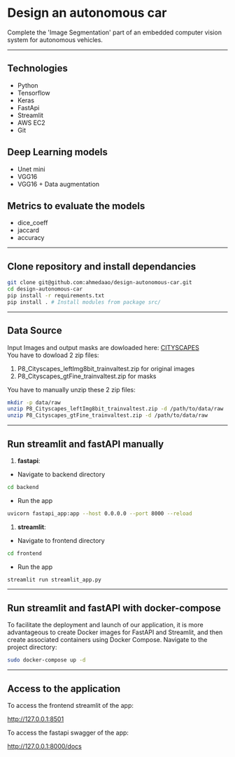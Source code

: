 # Design an autonomous car

Complete the 'Image Segmentation' part of an embedded computer vision system for autonomous vehicles.

---

## Technologies
- Python
- Tensorflow
- Keras
- FastApi
- Streamlit
- AWS EC2
- Git

## Deep Learning models 
- Unet mini
- VGG16
- VGG16 + Data augmentation

## Metrics to evaluate the models
- dice_coeff
- jaccard
- accuracy

---

## Clone repository and install dependancies

```sh
git clone git@github.com:ahmedaao/design-autonomous-car.git
cd design-autonomous-car
pip install -r requirements.txt
pip install . # Install modules from package src/
```
---

## Data Source

Input Images and output masks are dowloaded here: [CITYSCAPES](https://www.cityscapes-dataset.com/dataset-overview/)  
You have to dowload 2 zip files:    
1. P8_Cityscapes_leftImg8bit_trainvaltest.zip for original images
2. P8_Cityscapes_gtFine_trainvaltest.zip for masks

You have to manually unzip these 2 zip files:

```sh
mkdir -p data/raw
unzip P8_Cityscapes_leftImg8bit_trainvaltest.zip -d /path/to/data/raw
unzip P8_Cityscapes_gtFine_trainvaltest.zip -d /path/to/data/raw
```
---

## Run streamlit and fastAPI manually

1. **fastapi**:
  - Navigate to backend directory
  ```sh
  cd backend
  ```
  - Run the app
  ```sh
  uvicorn fastapi_app:app --host 0.0.0.0 --port 8000 --reload
  ``` 
1. **streamlit**:
  - Navigate to frontend directory
  ```sh
  cd frontend
  ```
  - Run the app
  ```sh
  streamlit run streamlit_app.py
  ``` 

---

## Run streamlit and fastAPI with docker-compose

To facilitate the deployment and launch of our application, it is more advantageous to create Docker images for FastAPI and Streamlit, 
and then create associated containers using Docker Compose. 
Navigate to the project directory:
```sh
sudo docker-compose up -d
```
---

## Access to the application

To access the frontend streamlit of the app: 

http://127.0.0.1:8501 

To access the fastapi swagger of the app: 

http://127.0.0.1:8000/docs
